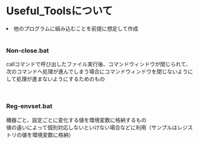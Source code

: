 # Useful_Toolsについて
<li>他のプログラムに組み込むことを前提に想定して作成

<br>
<br>

### Non-close.bat
callコマンドで呼び出したファイル実行後、コマンドウィンドウが閉じられて、次のコマンドへ処理が進んでしまう場合にコマンドウィンドウを閉じないようにして処理が進まないようにするためのもの

<br>

### Reg-envset.bat
機器ごと、設定ごとに変化する値を環境変数に格納するもの<br>
値の違いによって個別対応しないといけない場合などに利用（サンプルはレジストリの値を環境変数に格納）
